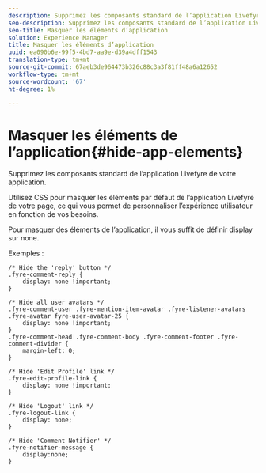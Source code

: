 ```yaml
---
description: Supprimez les composants standard de l’application Livefyre de votre application.
seo-description: Supprimez les composants standard de l’application Livefyre de votre application.
seo-title: Masquer les éléments d’application
solution: Experience Manager
title: Masquer les éléments d’application
uuid: ea090b6e-99f5-4bd7-aa9e-d39a4dff1543
translation-type: tm+mt
source-git-commit: 67aeb3de964473b326c88c3a3f81ff48a6a12652
workflow-type: tm+mt
source-wordcount: '67'
ht-degree: 1%

---
```



# Masquer les éléments de l’application{#hide-app-elements}

Supprimez les composants standard de l’application Livefyre de votre application.

Utilisez CSS pour masquer les éléments par défaut de l’application Livefyre de votre page, ce qui vous permet de personnaliser l’expérience utilisateur en fonction de vos besoins.

Pour masquer des éléments de l’application, il vous suffit de définir display sur none.

Exemples :

```
/* Hide the 'reply' button */ 
.fyre-comment-reply { 
    display: none !important; 
} 
  
/* Hide all user avatars */ 
.fyre-comment-user .fyre-mention-item-avatar .fyre-listener-avatars .fyre-avatar fyre-user-avatar-25 { 
    display: none !important; 
} 
.fyre-comment-head .fyre-comment-body .fyre-comment-footer .fyre-comment-divider { 
    margin-left: 0; 
} 
  
/* Hide 'Edit Profile' link */ 
.fyre-edit-profile-link { 
    display: none !important; 
} 
  
/* Hide 'Logout' link */ 
.fyre-logout-link { 
    display: none; 
} 
  
/* Hide 'Comment Notifier' */ 
.fyre-notifier-message { 
    display:none; 
}
```

